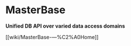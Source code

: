 MasterBase
==========

__Unified DB API over varied data access domains__

[[wiki/MasterBase-—%C2%A0Home]]
